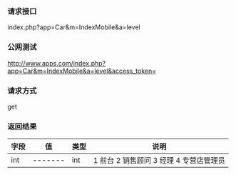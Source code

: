### **请求接口**
index.php?app=Car&m=IndexMobile&a=level

### **公网测试**
http://www.apps.com/index.php?app=Car&m=IndexMobile&a=level&access_token=

### **请求方式**
get

### **返回结果**
|字段        |值          |类型    |说明        |
| ---------  |--------    |-------- |--------  |
|int|-------   |int |1 前台 2 销售顾问 3 经理 4 专营店管理员  |